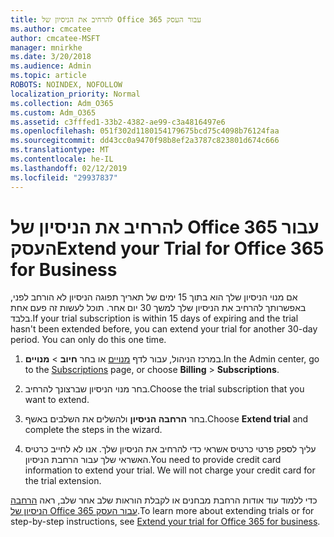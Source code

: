 ```yaml
---
title: להרחיב את הניסיון של Office 365 עבור העסק
ms.author: cmcatee
author: cmcatee-MSFT
manager: mnirkhe
ms.date: 3/20/2018
ms.audience: Admin
ms.topic: article
ROBOTS: NOINDEX, NOFOLLOW
localization_priority: Normal
ms.collection: Adm_O365
ms.custom: Adm_O365
ms.assetid: c3fffed1-33b2-4382-ae99-c3a4816497e6
ms.openlocfilehash: 051f302d1180154179675bcd75c4098b76124faa
ms.sourcegitcommit: dd43cc0a9470f98b8ef2a3787c823801d674c666
ms.translationtype: MT
ms.contentlocale: he-IL
ms.lasthandoff: 02/12/2019
ms.locfileid: "29937837"
---
```

# <a name="extend-your-trial-for-office-365-for-business"></a><span data-ttu-id="ad7d2-102">להרחיב את הניסיון של Office 365 עבור העסק</span><span class="sxs-lookup"><span data-stu-id="ad7d2-102">Extend your Trial for Office 365 for Business</span></span>

<span data-ttu-id="ad7d2-p101">אם מנוי הניסיון שלך הוא בתוך 15 ימים של תאריך תפוגה הניסיון לא הורחב לפני, באפשרותך להרחיב את הניסיון שלך למשך 30 יום אחר. תוכל לעשות זה פעם אחת בלבד.</span><span class="sxs-lookup"><span data-stu-id="ad7d2-p101">If your trial subscription is within 15 days of expiring and the trial hasn't been extended before, you can extend your trial for another 30-day period. You can only do this one time.</span></span>
  
1. <span data-ttu-id="ad7d2-105">במרכז הניהול, עבור לדף [מנויים](https://go.microsoft.com/fwlink/p/?linkid=842054) או בחר **חיוב** \> **מנויים**.</span><span class="sxs-lookup"><span data-stu-id="ad7d2-105">In the Admin center, go to the [Subscriptions](https://go.microsoft.com/fwlink/p/?linkid=842054) page, or choose **Billing** \> **Subscriptions**.</span></span>
    
2. <span data-ttu-id="ad7d2-106">בחר מנוי הניסיון שברצונך להרחיב.</span><span class="sxs-lookup"><span data-stu-id="ad7d2-106">Choose the trial subscription that you want to extend.</span></span>
    
3. <span data-ttu-id="ad7d2-107">בחר **הרחבה הניסיון** ולהשלים את השלבים באשף.</span><span class="sxs-lookup"><span data-stu-id="ad7d2-107">Choose **Extend trial** and complete the steps in the wizard.</span></span> 
    
4. <span data-ttu-id="ad7d2-p102">עליך לספק פרטי כרטיס אשראי כדי להרחיב את הניסיון שלך. אנו לא לחייב כרטיס האשראי שלך עבור הרחבת הניסיון.</span><span class="sxs-lookup"><span data-stu-id="ad7d2-p102">You need to provide credit card information to extend your trial. We will not charge your credit card for the trial extension.</span></span>
    
<span data-ttu-id="ad7d2-110">כדי ללמוד עוד אודות הרחבת מבחנים או לקבלת הוראות שלב אחר שלב, ראה [הרחבה הניסיון של Office 365 עבור העסק](https://support.office.com/article/75533195-f1f6-4c2c-8ceb-0b5597790d7b).</span><span class="sxs-lookup"><span data-stu-id="ad7d2-110">To learn more about extending trials or for step-by-step instructions, see [Extend your trial for Office 365 for business](https://support.office.com/article/75533195-f1f6-4c2c-8ceb-0b5597790d7b).</span></span>
  

